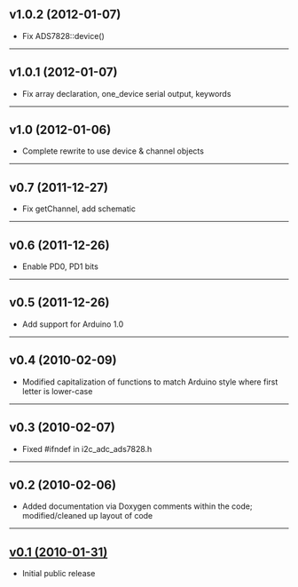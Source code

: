 ## v1.0.2 (2012-01-07)
- Fix ADS7828::device()

---
## v1.0.1 (2012-01-07)
- Fix array declaration, one_device serial output, keywords

---
## v1.0 (2012-01-06)
- Complete rewrite to use device & channel objects

---
## v0.7 (2011-12-27)
- Fix getChannel, add schematic

---
## v0.6 (2011-12-26)
- Enable PD0, PD1 bits

---
## v0.5 (2011-12-26)
- Add support for Arduino 1.0

---
## v0.4 (2010-02-09)
- Modified capitalization of functions to match Arduino style where first letter is lower-case

---
## v0.3 (2010-02-07)
- Fixed #ifndef in i2c_adc_ads7828.h

---
## v0.2 (2010-02-06)
- Added documentation via Doxygen comments within the code; modified/cleaned up layout of code

---
## [v0.1 (2010-01-31)](/2-718/i2c_adc_ads7828/tree/v0.1)
- Initial public release
